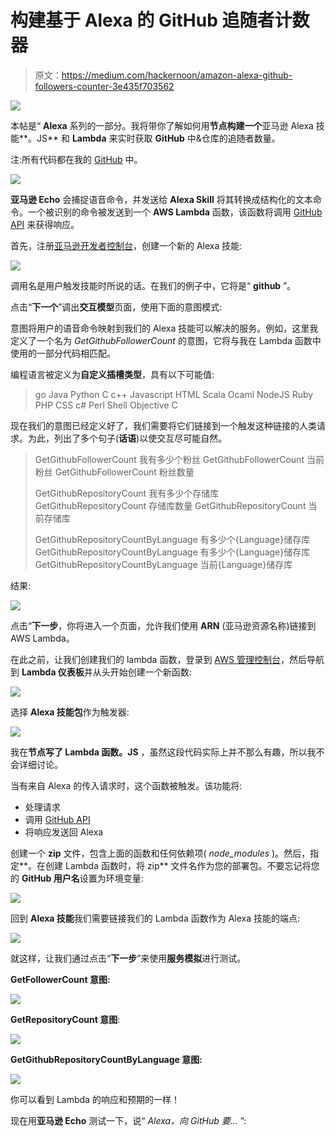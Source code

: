 # 构建基于 Alexa 的 GitHub 追随者计数器

> 原文：<https://medium.com/hackernoon/amazon-alexa-github-followers-counter-3e435f703562>

![](img/3d3ed458193f77254957b0aec278ac98.png)

本帖是“ **Alexa** 系列的一部分。我将带你了解如何用**节点构建一个**亚马逊 Alexa 技能**。JS** 和 **Lambda** 来实时获取 **GitHub** 中&仓库的追随者数量。

注:所有代码都在我的 [GitHub](https://github.com/mlabouardy/alexa-github) 中。

![](img/af0322ffc4b2a912f3fe53459212f2d0.png)

**亚马逊 Echo** 会捕捉语音命令，并发送给 **Alexa Skill** 将其转换成结构化的文本命令。一个被识别的命令被发送到一个 **AWS Lambda** 函数，该函数将调用 [GitHub API](https://developer.github.com/v3/) 来获得响应。

首先，注册[亚马逊开发者控制台](https://developer.amazon.com/)，创建一个新的 Alexa 技能:

![](img/b9345eb9f07b9496326cdb76545295d8.png)

调用名是用户触发技能时所说的话。在我们的例子中，它将是“ **github** ”。

点击“**下一个**”调出**交互模型**页面，使用下面的意图模式:

意图将用户的语音命令映射到我们的 Alexa 技能可以解决的服务。例如，这里我定义了一个名为 *GetGithubFollowerCount* 的意图，它将与我在 Lambda 函数中使用的一部分代码相匹配。

编程语言被定义为**自定义插槽类型**，具有以下可能值:

> go
> Java
> Python
> C
> c++
> Javascript
> HTML
> Scala
> Ocaml
> NodeJS
> Ruby
> PHP
> CSS
> c#
> Perl
> Shell
> Objective C

现在我们的意图已经定义好了，我们需要将它们链接到一个触发这种链接的人类请求。为此，列出了多个句子(**话语**)以使交互尽可能自然。

> GetGithubFollowerCount 我有多少个粉丝
> GetGithubFollowerCount 当前粉丝
> GetGithubFollowerCount 粉丝数量
> 
> GetGithubRepositoryCount 我有多少个存储库
> GetGithubRepositoryCount 存储库数量
> GetGithubRepositoryCount 当前存储库
> 
> GetGithubRepositoryCountByLanguage 有多少个{Language}储存库
> GetGithubRepositoryCountByLanguage 有多少个{Language}储存库
> GetGithubRepositoryCountByLanguage 当前{Language}储存库

结果:

![](img/2362ea88cd8c42d95e05ad3947c712e7.png)

点击“**下一步**，你将进入一个页面，允许我们使用 **ARN** (亚马逊资源名称)链接到 AWS Lambda。

在此之前，让我们创建我们的 lambda 函数，登录到 [AWS 管理控制台](https://console.aws.amazon.com/)，然后导航到 **Lambda 仪表板**并从头开始创建一个新函数:

![](img/01ea793d7918f4030cd45e1ad6ea0372.png)

选择 **Alexa 技能包**作为触发器:

![](img/877e4062fd6dc71c899532f9ee224080.png)

我在**节点写了 Lambda 函数。JS** ，虽然这段代码实际上并不那么有趣，所以我不会详细讨论。

当有来自 Alexa 的传入请求时，这个函数被触发。该功能将:

*   处理请求
*   调用 [GitHub API](https://developer.github.com/v3/)
*   将响应发送回 Alexa

创建一个 **zip** 文件，包含上面的函数和任何依赖项( *node_modules* )。然后，指定**。在创建 Lambda 函数时，将 zip** 文件名作为您的部署包。不要忘记将您的 **GitHub 用户名**设置为环境变量:

![](img/2c53f6386b81f35f626980719424b3a5.png)

回到 **Alexa 技能**我们需要链接我们的 Lambda 函数作为 Alexa 技能的端点:

![](img/2b15a8a71a7ab9b3d3a8cec4aac19e12.png)

就这样，让我们通过点击“**下一步**”来使用**服务模拟**进行测试。

**GetFollowerCount 意图:**

![](img/1f8ae17f05cf4eadc47a5e70e6b098c7.png)

**GetRepositoryCount 意图**:

![](img/abb0ea2d0d17a353f13ef344ca7e9173.png)

**GetGithubRepositoryCountByLanguage 意图:**

![](img/7a67542d234539e07eeed97a218cd800.png)

你可以看到 Lambda 的响应和预期的一样！

现在用**亚马逊 Echo** 测试一下，说“ *Alexa，向 GitHub 要…* ”: